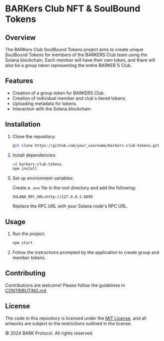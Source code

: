 # BARKers Club NFT & SoulBound Tokens

## Overview
The BARKers Club SoulBound Tokens project aims to create unique SoulBound Tokens for members of the BARKERS Club team using the Solana blockchain. Each member will have their own token, and there will also be a group token representing the entire BARKER´S Club.

## Features
- Creation of a group token for BARKERS Club.
- Creation of individual member and club´s tiered tokens.
- Uploading metadata for tokens.
- Interaction with the Solana blockchain.

## Installation
1. Clone the repository:

   ```bash
   git clone https://github.com/your_username/barkers-club-tokens.git
   ```

2. Install dependencies:

   ```bash
   cd barkers-club-tokens
   npm install
   ```

3. Set up environment variables:

   Create a `.env` file in the root directory and add the following:

   ```
   SOLANA_RPC_URL=http://127.0.0.1:8899
   ```

   Replace the RPC URL with your Solana node's RPC URL.

## Usage
1. Run the project:

   ```bash
   npm start
   ```

2. Follow the instructions prompted by the application to create group and member tokens.

## Contributing
Contributions are welcome! Please follow the guidelines in [CONTRIBUTING.md](CONTRIBUTING.md).

## License
The code in this repository is licensed under the [MIT License](LICENSE), and all artworks are subject to the restrictions outlined in the license.

© 2024 BARK Protocol. All rights reserved. 